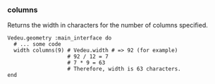 ### columns

Returns the width in characters for the number of columns
specified.

    Vedeu.geometry :main_interface do
      # ... some code
      width columns(9) # Vedeu.width # => 92 (for example)
                       # 92 / 12 = 7
                       # 7 * 9 = 63
                       # Therefore, width is 63 characters.
    end

